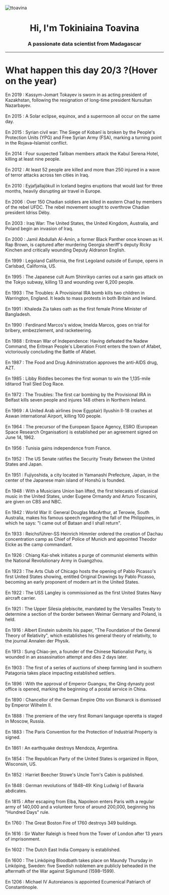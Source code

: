 
<p align="left"> <img src="https://komarev.com/ghpvc/?username=ttoavina&label=Profile%20views&color=0e75b6&style=flat" alt="ttoavina" /> </p>
<h1 align="center">Hi, I'm Tokiniaina Toavina</h1>
<h3 align="center">A passionate data scientist from Madagascar</h3>
    
<hr/>
<h1> What happen this day 20/3 ?(Hover on the year)</h1>

En 2019 : Kassym-Jomart Tokayev is sworn in as acting president of Kazakhstan, following the resignation of long-time president Nursultan Nazarbayev.
<br/><br/>
En 2015 : A Solar eclipse, equinox, and a supermoon all occur on the same day.
<br/><br/>
En 2015 : Syrian civil war: The Siege of Kobanî is broken by the People's Protection Units (YPG) and Free Syrian Army (FSA), marking a turning point in the Rojava–Islamist conflict.
<br/><br/>
En 2014 : Four suspected Taliban members attack the Kabul Serena Hotel, killing at least nine people.
<br/><br/>
En 2012 : At least 52 people are killed and more than 250 injured in a wave of terror attacks across ten cities in Iraq.
<br/><br/>
En 2010 : Eyjafjallajökull in Iceland begins eruptions that would last for three months, heavily disrupting air travel in Europe.
<br/><br/>
En 2006 : Over 150 Chadian soldiers are killed in eastern Chad by members of the rebel UFDC. The rebel movement sought to overthrow Chadian president Idriss Déby.
<br/><br/>
En 2003 : Iraq War: The United States, the United Kingdom, Australia, and Poland begin an invasion of Iraq.
<br/><br/>
En 2000 : Jamil Abdullah Al-Amin, a former Black Panther once known as H. Rap Brown, is captured after murdering Georgia sheriff's deputy Ricky Kinchen and critically wounding Deputy Aldranon English.
<br/><br/>
En 1999 : Legoland California, the first Legoland outside of Europe, opens in Carlsbad, California, US.
<br/><br/>
En 1995 : The Japanese cult Aum Shinrikyo carries out a sarin gas attack on the Tokyo subway, killing 13 and wounding over 6,200 people.
<br/><br/>
En 1993 : The Troubles: A Provisional IRA bomb kills two children in Warrington, England. It leads to mass protests in both Britain and Ireland.
<br/><br/>
En 1991 : Khaleda Zia takes oath as the first female Prime Minister of Bangladesh.
<br/><br/>
En 1990 : Ferdinand Marcos's widow, Imelda Marcos, goes on trial for bribery, embezzlement, and racketeering.
<br/><br/>
En 1988 : Eritrean War of Independence: Having defeated the Nadew Command, the Eritrean People's Liberation Front enters the town of Afabet, victoriously concluding the Battle of Afabet.
<br/><br/>
En 1987 : The Food and Drug Administration approves the anti-AIDS drug, AZT.
<br/><br/>
En 1985 : Libby Riddles becomes the first woman to win the 1,135-mile Iditarod Trail Sled Dog Race.
<br/><br/>
En 1972 : The Troubles: The first car bombing by the Provisional IRA in Belfast kills seven people and injures 148 others in Northern Ireland.
<br/><br/>
En 1969 : A United Arab airlines (now Egyptair) Ilyushin Il-18 crashes at Aswan international Airport, killing 100 people.
<br/><br/>
En 1964 : The precursor of the European Space Agency, ESRO (European Space Research Organisation) is established per an agreement signed on June 14, 1962.
<br/><br/>
En 1956 : Tunisia gains independence from France.
<br/><br/>
En 1952 : The US Senate ratifies the Security Treaty Between the United States and Japan.
<br/><br/>
En 1951 : Fujiyoshida, a city located in Yamanashi Prefecture, Japan, in the center of the Japanese main island of Honshū is founded.
<br/><br/>
En 1948 : With a Musicians Union ban lifted, the first telecasts of classical music in the United States, under Eugene Ormandy and Arturo Toscanini, are given on CBS and NBC.
<br/><br/>
En 1942 : World War II: General Douglas MacArthur, at Terowie, South Australia, makes his famous speech regarding the fall of the Philippines, in which he says: "I came out of Bataan and I shall return".
<br/><br/>
En 1933 : Reichsführer-SS Heinrich Himmler ordered the creation of Dachau concentration camp as Chief of Police of Munich and appointed Theodor Eicke as the camp commandant.
<br/><br/>
En 1926 : Chiang Kai-shek initiates a purge of communist elements within the National Revolutionary Army in Guangzhou.
<br/><br/>
En 1923 : The Arts Club of Chicago hosts the opening of Pablo Picasso's first United States showing, entitled Original Drawings by Pablo Picasso, becoming an early proponent of modern art in the United States.
<br/><br/>
En 1922 : The USS Langley is commissioned as the first United States Navy aircraft carrier.
<br/><br/>
En 1921 : The Upper Silesia plebiscite, mandated by the Versailles Treaty to determine a section of the border between Weimar Germany and Poland, is held.
<br/><br/>
En 1916 : Albert Einstein submits his paper, "The Foundation of the General Theory of Relativity", which establishes his general theory of relativity, to the journal Annalen der Physik.
<br/><br/>
En 1913 : Sung Chiao-jen, a founder of the Chinese Nationalist Party, is wounded in an assassination attempt and dies 2 days later.
<br/><br/>
En 1903 : The first of a series of auctions of sheep farming land in southern Patagonia takes place impacting established settlers.
<br/><br/>
En 1896 : With the approval of Emperor Guangxu, the Qing dynasty post office is opened, marking the beginning of a postal service in China.
<br/><br/>
En 1890 : Chancellor of the German Empire Otto von Bismarck is dismissed by Emperor Wilhelm II.
<br/><br/>
En 1888 : The premiere of the very first Romani language operetta is staged in Moscow, Russia.
<br/><br/>
En 1883 : The Paris Convention for the Protection of Industrial Property is signed.
<br/><br/>
En 1861 : An earthquake destroys Mendoza, Argentina.
<br/><br/>
En 1854 : The Republican Party of the United States is organized in Ripon, Wisconsin, US.
<br/><br/>
En 1852 : Harriet Beecher Stowe's Uncle Tom's Cabin is published.
<br/><br/>
En 1848 : German revolutions of 1848–49: King Ludwig I of Bavaria abdicates.
<br/><br/>
En 1815 : After escaping from Elba, Napoleon enters Paris with a regular army of 140,000 and a volunteer force of around 200,000, beginning his "Hundred Days" rule.
<br/><br/>
En 1760 : The Great Boston Fire of 1760 destroys 349 buildings.
<br/><br/>
En 1616 : Sir Walter Raleigh is freed from the Tower of London after 13 years of imprisonment.
<br/><br/>
En 1602 : The Dutch East India Company is established.
<br/><br/>
En 1600 : The Linköping Bloodbath takes place on Maundy Thursday in Linköping, Sweden: five Swedish noblemen are publicly beheaded in the aftermath of the War against Sigismund (1598–1599).
<br/><br/>
En 1206 : Michael IV Autoreianos is appointed Ecumenical Patriarch of Constantinople.
<br/><br/>
